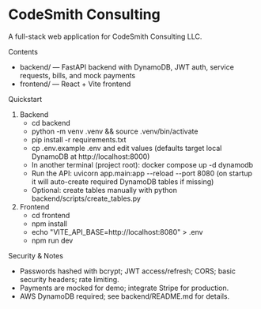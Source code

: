 # CodeSmith Consulting

A full-stack web application for CodeSmith Consulting LLC.

Contents
- backend/ — FastAPI backend with DynamoDB, JWT auth, service requests, bills, and mock payments
- frontend/ — React + Vite frontend

Quickstart
1. Backend
   - cd backend
   - python -m venv .venv && source .venv/bin/activate
   - pip install -r requirements.txt
   - cp .env.example .env and edit values (defaults target local DynamoDB at http://localhost:8000)
   - In another terminal (project root): docker compose up -d dynamodb
   - Run the API: uvicorn app.main:app --reload --port 8080 (on startup it will auto-create required DynamoDB tables if missing)
   - Optional: create tables manually with python backend/scripts/create_tables.py
2. Frontend
   - cd frontend
   - npm install
   - echo "VITE_API_BASE=http://localhost:8080" > .env
   - npm run dev

Security & Notes
- Passwords hashed with bcrypt; JWT access/refresh; CORS; basic security headers; rate limiting.
- Payments are mocked for demo; integrate Stripe for production.
- AWS DynamoDB required; see backend/README.md for details.

